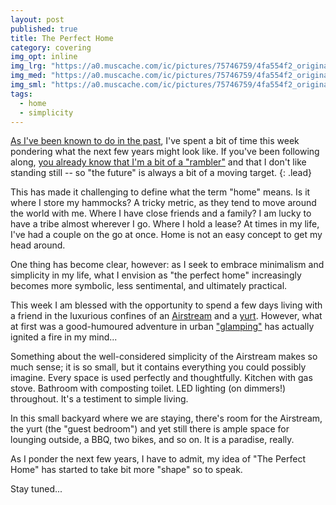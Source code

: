 ```yaml
---
layout: post
published: true
title: The Perfect Home
category: covering
img_opt: inline
img_lrg: "https://a0.muscache.com/ic/pictures/75746759/4fa554f2_original.jpg?interpolation=lanczos-none&size=x_large&output-format=progressive-jpeg&output-quality=70"
img_med: "https://a0.muscache.com/ic/pictures/75746759/4fa554f2_original.jpg?interpolation=lanczos-none&size=x_large&output-format=progressive-jpeg&output-quality=70"
img_sml: "https://a0.muscache.com/ic/pictures/75746759/4fa554f2_original.jpg?interpolation=lanczos-none&size=x_large&output-format=progressive-jpeg&output-quality=70"
tags: 
  - home
  - simplicity
---
```


[As I've been known to do in the past](/tags/forty/), I've spent a bit of time this week pondering what the next few years might look like. If you've been following along, [you already know that I'm a bit of a "rambler"](/covering/) and that I don't like standing still -- so "the future" is always a bit of a moving target.
{: .lead}

This has made it challenging to define what the term "home" means. Is it where I store my hammocks? A tricky metric, as they tend to move around the world with me. Where I have close friends and a family? I am lucky to have a tribe almost wherever I go. Where I hold a lease? At times in my life, I've had a couple on the go at once. Home is not an easy concept to get my head around.

One thing has become clear, however: as I seek to embrace minimalism and simplicity in my life, what I envision as "the perfect home" increasingly becomes more symbolic, less sentimental, and ultimately practical.

This week I am blessed with the opportunity to spend a few days living with a friend in the luxurious confines of an [Airstream](https://duckduckgo.com/?q=airstream&ia=about) and a [yurt](https://duckduckgo.com/?q=yurt&ia=about). However, what at first was a good-humoured adventure in urban ["glamping"](https://duckduckgo.com/?q=glamping&ia=about) has actually ignited a fire in my mind...

Something about the well-considered simplicity of the Airstream makes so much sense; it is so small, but it contains everything you could possibly imagine. Every space is used perfectly and thoughtfully. Kitchen with gas stove. Bathroom with composting toilet. LED lighting (on dimmers!) throughout. It's a testiment to simple living.

In this small backyard where we are staying, there's room for the Airstream, the yurt (the "guest bedroom") and yet still there is ample space for lounging outside, a BBQ, two bikes, and so on. It is a paradise, really.

As I ponder the next few years, I have to admit, my idea of "The Perfect Home" has started to take bit more "shape" so to speak. 

Stay tuned...
